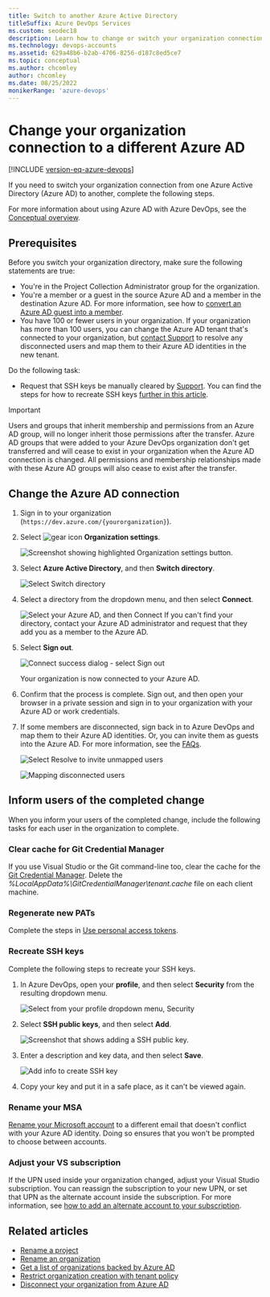 ```yaml
---
title: Switch to another Azure Active Directory
titleSuffix: Azure DevOps Services
ms.custom: seodec18
description: Learn how to change or switch your organization connection to a different Azure Active Directory.
ms.technology: devops-accounts
ms.assetid: 629a48b6-b2ab-4706-8256-d187c8ed5ce7
ms.topic: conceptual
ms.author: chcomley
author: chcomley
ms.date: 08/25/2022
monikerRange: 'azure-devops'
---
```


# Change your organization connection to a different Azure AD

[!INCLUDE [version-eq-azure-devops](../../includes/version-eq-azure-devops.md)]

If you need to switch your organization connection from one Azure Active Directory (Azure AD) to another, complete the following steps.

For more information about using Azure AD with Azure DevOps, see the [Conceptual overview](access-with-azure-ad.md).

## Prerequisites

Before you switch your organization directory, make sure the following statements are true:

- You're in the Project Collection Administrator group for the organization.
- You're a member or a guest in the source Azure AD and a member in the destination Azure AD. For more information, see how to [convert an Azure AD guest into a member](faq-azure-access.yml).
- You have 100 or fewer users in your organization. If your organization has more than 100 users, you can change the Azure AD tenant that's connected to your organization, but [contact Support](https://azure.microsoft.com/support/devops/) to resolve any disconnected users and map them to their Azure AD identities in the new tenant.

Do the following task:

- Request that SSH keys be manually cleared by [Support](https://azure.microsoft.com/support/devops/). You can find the steps for how to recreate SSH keys [further in this article](#inform-users-of-the-completed-change).

> [!IMPORTANT]
> Users and groups that inherit membership and permissions from an Azure AD group, will no longer inherit those permissions after the transfer. Azure AD groups that were added to your Azure DevOps organization don't get transferred and will cease to exist in your organization when the Azure AD connection is changed. All permissions and membership relationships made with these Azure AD groups will also cease to exist after the transfer.
          

## Change the Azure AD connection

1. Sign in to your organization (```https://dev.azure.com/{yourorganization}```).

2. Select ![gear icon](../../media/icons/gear-icon.png) **Organization settings**.

    ![Screenshot showing highlighted Organization settings button.](../../media/settings/open-admin-settings-vert.png)

3. Select **Azure Active Directory**, and then **Switch directory**.

   ![Select Switch directory](media/change-azure-ad-connection.md/select-switch-directory.png)

4. Select a directory from the dropdown menu, and then select **Connect**.

   ![Select your Azure AD, and then Connect](media/shared/select-directory-connect.png)
   If you can't find your directory, contact your Azure AD administrator and request that they add you as a member to the Azure AD.

5. Select **Sign out**.

   ![Connect success dialog - select Sign out](media/shared/connect-success-dialog.png)

    Your organization is now connected to your Azure AD.

6. Confirm that the process is complete. Sign out, and then open your browser in a private session and sign in to your organization with your Azure AD or work credentials.

7. If some members are disconnected, sign back in to Azure DevOps and map them to their Azure AD identities. Or, you can invite them as guests into the Azure AD. For more information, see the [FAQs](./faq-azure-access.yml#faq-connect).

   ![Select Resolve to invite unmapped users](media/shared/azure-ad-select-resolve-for-disconnected-users.png)

   ![Mapping disconnected users](media/shared/resolve-disconnected-users.png)

## Inform users of the completed change

When you inform your users of the completed change, include the following tasks for each user in the organization to complete.

### Clear cache for Git Credential Manager

If you use Visual Studio or the Git command-line too, clear the cache for the [Git Credential Manager](https://github.com/Microsoft/Git-Credential-Manager-for-Windows/blob/master/Docs/Faq.md#q-why-is-gitexe-failing-to-authenticate-after-linkingunlinking-your-visual-studio-team-services-organization-from-azure-active-directory). Delete the *%LocalAppData%\GitCredentialManager\tenant.cache* file on each client machine.

### Regenerate new PATs

Complete the steps in [Use personal access tokens](use-personal-access-tokens-to-authenticate.md).

### Recreate SSH keys

Complete the following steps to recreate your SSH keys.

1. In Azure DevOps, open your **profile**, and then select **Security** from the resulting dropdown menu.

   ![Select from your profile dropdown menu, Security](media/shared/select-security-profile-menu.png)

2. Select **SSH public keys**, and then select **Add**.

   ![Screenshot that shows adding a SSH public key.](media/shared/user-settings-security-ssh.png)

3. Enter a description and key data, and then select **Save**.

   ![Add info to create SSH key](media/shared/add-ssh-public-key-info.png)

4. Copy your key and put it in a safe place, as it can't be viewed again.

### Rename your MSA

[Rename your Microsoft account](https://support.microsoft.com/help/11545/microsoft-account-rename-your-personal-account) to a different email that doesn't conflict with your Azure AD identity. Doing so ensures that you won't be prompted to choose between accounts.

### Adjust your VS subscription

If the UPN used inside your organization changed, adjust your Visual Studio subscription. You can reassign the subscription to your new UPN, or set that UPN as the alternate account inside the subscription. For more information, see [how to add an alternate account to your subscription](/visualstudio/subscriptions/vs-alternate-identity#add-an-alternate-account-to-your-subscription).

## Related articles

- [Rename a project](../projects/rename-project.md)
- [Rename an organization](rename-organization.md)
- [Get a list of organizations backed by Azure AD](get-list-of-organizations-connected-to-azure-active-directory.md)
- [Restrict organization creation with tenant policy](azure-ad-tenant-policy-restrict-org-creation.md)
- [Disconnect your organization from Azure AD](disconnect-organization-from-azure-ad.md)

